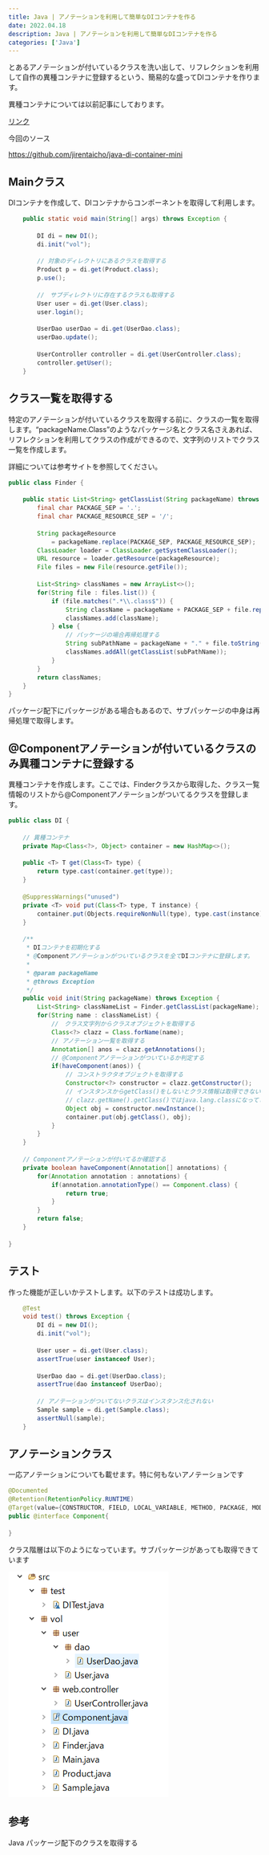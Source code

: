 ```yaml
---
title: Java | アノテーションを利用して簡単なDIコンテナを作る
date: 2022.04.18
description: Java | アノテーションを利用して簡単なDIコンテナを作る
categories: ['Java']
---
```


とあるアノテーションが付いているクラスを洗い出して、リフレクションを利用して自作の異種コンテナに登録するという、簡易的な盛ってDIコンテナを作ります。

異種コンテナについては以前記事にしております。

[リンク](/posts/p1987)


今回のソース

https://github.com/jirentaicho/java-di-container-mini


## Mainクラス


DIコンテナを作成して、DIコンテナからコンポーネントを取得して利用します。

```java
	public static void main(String[] args) throws Exception {
		
		DI di = new DI();
		di.init("vol");
		
		// 対象のディレクトリにあるクラスを取得する
		Product p = di.get(Product.class);
		p.use();
		
		//　サブディレクトリに存在するクラスも取得する
		User user = di.get(User.class);
		user.login();
		
		UserDao userDao = di.get(UserDao.class);
		userDao.update();
		
		UserController controller = di.get(UserController.class);
		controller.getUser();
	}
```


## クラス一覧を取得する


特定のアノテーションが付いているクラスを取得する前に、クラスの一覧を取得します。“packageName.Class”のようなパッケージ名とクラス名さえあれば、リフレクションを利用してクラスの作成ができるので、文字列のリストでクラス一覧を作成します。

詳細については参考サイトを参照してください。

```java
public class Finder {
	
	public static List<String> getClassList(String packageName) throws IOException{
	    final char PACKAGE_SEP = '.';
	    final char PACKAGE_RESOURCE_SEP = '/';
	    
	    String packageResource 
	        = packageName.replace(PACKAGE_SEP, PACKAGE_RESOURCE_SEP);
	    ClassLoader loader = ClassLoader.getSystemClassLoader();
	    URL resource = loader.getResource(packageResource);
	    File files = new File(resource.getFile());
	    
	    List<String> classNames = new ArrayList<>();
	    for(String file : files.list()) {
	        if (file.matches(".*\\.class$")) {
	        	String className = packageName + PACKAGE_SEP + file.replaceAll("\\.class$","");
	            classNames.add(className);
	        } else {
	        	// パッケージの場合再帰処理する
	        	String subPathName = packageName + "." + file.toString();
	        	classNames.addAll(getClassList(subPathName));
	        }
	    }
	    return classNames;
	}
}
```


パッケージ配下にパッケージがある場合もあるので、サブパッケージの中身は再帰処理で取得します。

## @Componentアノテーションが付いているクラスのみ異種コンテナに登録する


異種コンテナを作成します。ここでは、Finderクラスから取得した、クラス一覧情報のリストから@Componentアノテーションがついてるクラスを登録します。

```java
public class DI {
	
	// 異種コンテナ
	private Map<Class<?>, Object> container = new HashMap<>();
	
	public <T> T get(Class<T> type) {
		return type.cast(container.get(type));
	}
	
	@SuppressWarnings("unused")
	private <T> void put(Class<T> type, T instance) {
		container.put(Objects.requireNonNull(type), type.cast(instance));
	}
	
	/**
	 * DIコンテナを初期化する
	 * @Componentアノテーションがついているクラスを全てDIコンテナに登録します。
	 * 
	 * @param packageName
	 * @throws Exception
	 */
	public void init(String packageName) throws Exception {
		List<String> classNameList = Finder.getClassList(packageName);
		for(String name : classNameList) {
			//　クラス文字列からクラスオブジェクトを取得する
			Class<?> clazz = Class.forName(name);
			// アノテーション一覧を取得する
			Annotation[] anos = clazz.getAnnotations();
			// @Componentアノテーションがついているか判定する
			if(haveComponent(anos)) {
				// コンストラクタオブジェクトを取得する
				Constructor<?> constructor = clazz.getConstructor();
				// インスタンスからgetClass()をしないとクラス情報は取得できない
				// clazz.getName().getClass()ではjava.lang.classになってしまう
				Object obj = constructor.newInstance();
				container.put(obj.getClass(), obj);
			}
		}
	}
	
	// Componentアノテーションが付いてるか確認する
	private boolean haveComponent(Annotation[] annotations) {
		for(Annotation annotation : annotations) {
			if(annotation.annotationType() == Component.class) {
				return true;
			}
		}
		return false;
	}
	
}
```


## テスト


作った機能が正しいかテストします。以下のテストは成功します。

```java
	@Test
	void test() throws Exception {
		DI di = new DI();
		di.init("vol");
		
		User user = di.get(User.class);
		assertTrue(user instanceof User);
		
		UserDao dao = di.get(UserDao.class);
		assertTrue(dao instanceof UserDao);
		
		// アノテーションがついてないクラスはインスタンス化されない
		Sample sample = di.get(Sample.class);
		assertNull(sample);
	}
```


## アノテーションクラス


一応アノテーションについても載せます。特に何もないアノテーションです

```java
@Documented
@Retention(RetentionPolicy.RUNTIME)
@Target(value={CONSTRUCTOR, FIELD, LOCAL_VARIABLE, METHOD, PACKAGE, MODULE, PARAMETER, TYPE})
public @interface Component{

}
```


クラス階層は以下のようになっています。サブパッケージがあっても取得できています

![画像](/2132/1.png)


## 参考


Java パッケージ配下のクラスを取得する
